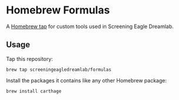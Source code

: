 # Homebrew Formulas

A [Homebrew tap] for custom tools used in Screening Eagle Dreamlab.

[Homebrew tap]: https://github.com/Homebrew/brew/blob/master/docs/How-to-Create-and-Maintain-a-Tap.md

## Usage

Tap this repository:

    brew tap screeningeagledreamlab/formulas

Install the packages it contains like any other Homebrew package:

    brew install carthage
